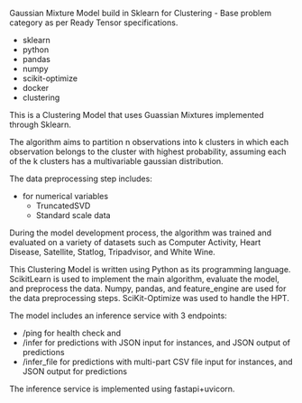 Gaussian Mixture Model build in Sklearn for Clustering - Base problem category as per Ready Tensor specifications.

- sklearn
- python
- pandas
- numpy
- scikit-optimize
- docker
- clustering

This is a Clustering Model that uses Guassian Mixtures implemented through Sklearn.

The algorithm aims to partition n observations into k clusters in which each observation belongs to the cluster with highest probability, assuming each of the k clusters has a multivariable gaussian distribution.

The data preprocessing step includes:

- for numerical variables
  - TruncatedSVD
  - Standard scale data

During the model development process, the algorithm was trained and evaluated on a variety of datasets such as Computer Activity, Heart Disease, Satellite, Statlog, Tripadvisor, and White Wine.

This Clustering Model is written using Python as its programming language. ScikitLearn is used to implement the main algorithm, evaluate the model, and preprocess the data. Numpy, pandas, and feature_engine are used for the data preprocessing steps. SciKit-Optimize was used to handle the HPT.

The model includes an inference service with 3 endpoints:

- /ping for health check and
- /infer for predictions with JSON input for instances, and JSON output of predictions
- /infer_file for predictions with multi-part CSV file input for instances, and JSON output for predictions

The inference service is implemented using fastapi+uvicorn.
